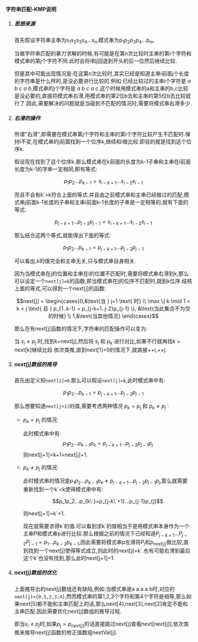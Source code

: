 #### 字符串匹配-KMP说明

1. ##### 思想来源

   首先假设字符串主串为s<sub>1</sub>s<sub>2</sub>s<sub>3</sub>s<sub>4</sub>...s<sub>n</sub>,模式串为p<sub>1</sub>p<sub>2</sub>p<sub>3</sub>p<sub>4</sub>...p<sub>m</sub>.

   当做字符串匹配的暴力求解的时候,有可能是在第n次比较时主串的第i个字符和模式串的第j个字符不同.此时会将i和j回退到开头的后一位然后继续比较.

   但是其中可能出现情况是:在这第n次比较时,其实已经是知道主串i前面j个长度的字符串是什么样的,是没必要进行比较的.例如:已经比较过的主串i个字符是 *a b c a b*,模式串的j个字符是 *a b c a c*.这个时候用模式串的a和主串的b,c比较是没必要的,直接将模式串右滑,用模式串的第2位b去和主串的第5位b去比较就行了.因此,需要解决的问题就是当碰到不匹配的情况时,需要将模式串右滑多少.

2. ##### 右滑的操作

   所谓"右滑",即需要在模式串第j个字符和主串的第i个字符比较产生不匹配时.保持i不变,在模式串的j前面找到一个位序k,继续和i做比较.即目的就是找到这个位序k.

   假设现在找到了这个位序k.那么模式串在k前面的长度为k-1子串和主串在i前面长度为k-1的字串一定相同,即有等式:
   
   $$p_1p_2...p_{k-1}=s_{i-k+1}...s_{i-2}s_{i-1}$$
   
    而且不会有k`>k符合上面的等式.并且由之前模式串和主串已经做过的匹配,模式串j前面k-1长度的子串和主串i前面k-1长度的子串是一定相等的,就有下面的等式:
    
   $$p_{j-k+1}...p_{j-2}p_{j-1}=s_{i-k+1}...s_{i-2}s_{i-1}$$
   
   那么结合这两个等式,就能得出下面的等式:
   
   $$p_1p_2...p_{k-1}=p_{j-k+1}...p_{j-2}p_{j-1}$$
   
   可以看出,k的值完全和主串无关,只与模式串自身相关.

   因为当模式串在j的位置和主串在i的位置不匹配时,需要将模式串右滑到k,那么可以设定一个`next[j]=k`的函数,即当模式串在j的位序不匹配时,跳到k位序.结核上面的等式,可以得到一个next[j]的函数:
   
   $$next[j] = \begin{cases}0,&\text{当 } j=1 \text{ 时} \\ \max \{ k \mid 1 < k < j \text{ 且 } p_{1..k-1} = p_{j-k+1..j-2}p_{j-1} \}, &\text{当此集合不为空的时候} \\ 1,&\text{当其他情况} \end{cases}$$

   那么在有next[j]函数的情况下,字符串的匹配操作可以变为:

   当 $s_i \neq p_j$ 时,找到k=next[j],然后将 $s_i$ 和 $p_k$ 进行对比,如果不行就再找k = next[k]继续比较.依次类推,直到next[1]=0的情况下,就直接++i,++j.

3. ##### next[j]数组的推导

   首先由定义知`next[1]=0`.那么可以假设`next[j]=k`,此时模式串中有:
   
   $$p_1p_2...p_{k-1}=p_{j-k+1}...p_{j-2}p_{j-1}$$
   
   那么想要知道`next[j+1]`的值,需要考虑两种情况 $p_k=p_j$ 和 $p_k \neq p_j$ :

   + $p_k=p_j$ 的情况:

     此时模式串中有:
     $$p_1p_2...p_{k-1}p_k=p_{j-k+1}...p_{j-2}p_{j-1}p_j$$
     则next[j+1]=k+1=next[j]+1.

   + $p_k \neq p_j$ 的情况:

     此时模式串的情况是$p_1p_2...p_{k-1}p_k \neq p_{j-k+1}...p_{j-2}p_{j-1}p_j$,那么就需要重新找到一个k\`<k使得模式串中有:
     
     $$p_1p_2...p_{k\`}=p_{j-k\`+1}...p_{j-1}p_{j}$$
     
     则next[j+1]=k\`+1.

     现在就需要求得k\`的值.可以看到求k\`的值相当于是用模式串本身作为一个主串P和模式串p进行比较.那么根据之前的情况下已经知道$P_{j-k+1}...P_{j-2}P_{j-1}=p_{1}...p_{k-2}p_{k-1}$,因此需要将模式串p左滑将$P_j$和$p_{next[j]}$做比较,直到找到一个next[j]使得等式成立,则此时的next[j]=k\`.也有可能右滑到最后这个k\`也没有找到,那么此时next[j+1]=1.

4. ##### next[j]数组的优化

   上面推导出的next[j]数组还有缺陷,例如:当模式串是a a a a b时,对应的`next[j]={0,1,2,3,4}`,然而模式串的第1,2,3个字符和第4个字符是相等,那么如果next[5]都不能和主串匹配上的话,那么next[4],next[3],next[2]肯定不能和主串匹配.因此需要优化next[j]数组的推导过程.

   即当$s_i \neq p_j$时,如果$p_j=p_{next[j]}$的话直接跳过next[j]查看next[next[j]],依次类推来推导next[j]函数的修正值数组nextVal[j].
